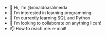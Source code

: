 - 👋 Hi, I’m @ronaldoasalmeida
- 👀 I’m interested in learning programming 
- 🌱 I’m currently learning SQL and Python
- 💞️ I’m looking to collaborate on anything I can!
- 📫 How to reach me: e-mail!

<!---
ronaldoasalmeida/ronaldoasalmeida is a ✨ special ✨ repository because its `README.md` (this file) appears on your GitHub profile.
You can click the Preview link to take a look at your changes.
--->
